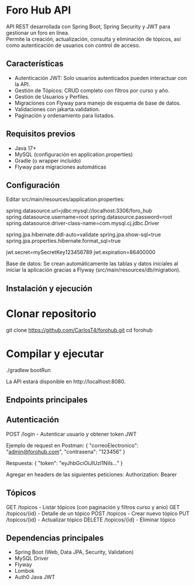 Foro Hub API
============

API REST desarrollada con Spring Boot, Spring Security y JWT para gestionar un foro en línea.  
Permite la creación, actualización, consulta y eliminación de tópicos, así como autenticación de usuarios con control de acceso.

Características
---------------
- Autenticación JWT: Solo usuarios autenticados pueden interactuar con la API.
- Gestión de Tópicos: CRUD completo con filtros por curso y año.
- Gestión de Usuarios y Perfiles.
- Migraciones con Flyway para manejo de esquema de base de datos.
- Validaciones con jakarta.validation.
- Paginación y ordenamiento para listados.

Requisitos previos
------------------
- Java 17+
- MySQL (configuración en application.properties)
- Gradle (o wrapper incluido)
- Flyway para migraciones automáticas

Configuración
-------------
Editar src/main/resources/application.properties:

spring.datasource.url=jdbc:mysql://localhost:3306/foro_hub
spring.datasource.username=root
spring.datasource.password=root
spring.datasource.driver-class-name=com.mysql.cj.jdbc.Driver

spring.jpa.hibernate.ddl-auto=validate
spring.jpa.show-sql=true
spring.jpa.properties.hibernate.format_sql=true

jwt.secret=mySecretKey123456789
jwt.expiration=86400000

Base de datos: Se crean automáticamente las tablas y datos iniciales al iniciar la aplicación gracias a Flyway (src/main/resources/db/migration).

Instalación y ejecución
-----------------------
# Clonar repositorio
git clone https://github.com/CarlosT4/forohub.git
cd forohub

# Compilar y ejecutar
./gradlew bootRun

La API estará disponible en http://localhost:8080.

Endpoints principales
---------------------

Autenticación
-------------
POST /login - Autenticar usuario y obtener token JWT

Ejemplo de request en Postman:
{
  "correoElectronico": "admin@forohub.com",
  "contrasena": "123456"
}

Respuesta:
{
  "token": "eyJhbGciOiJIUzI1NiIs..."
}

Agregar en headers de las siguientes peticiones:
Authorization: Bearer <token>

Tópicos
-------
GET    /topicos          - Listar tópicos (con paginación y filtros curso y anio)
GET    /topicos/{id}     - Detalle de un tópico
POST   /topicos          - Crear nuevo tópico
PUT    /topicos/{id}     - Actualizar tópico
DELETE /topicos/{id}     - Eliminar tópico

Dependencias principales
------------------------
- Spring Boot (Web, Data JPA, Security, Validation)
- MySQL Driver
- Flyway
- Lombok
- Auth0 Java JWT
